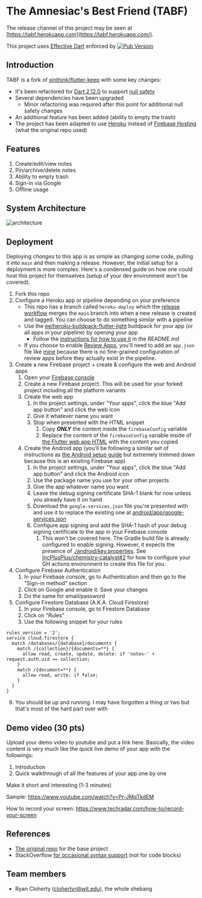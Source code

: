 # The Amnesiac's Best Friend (TABF)

The release channel of this project may be seen at [https://tabf.herokuapp.com](https://tabf.herokuapp.com/).

This project uses [Effective Dart](https://dart.dev/guides/language/effective-dart) enforced by [![Pub Version](https://img.shields.io/pub/v/flutter_lints?label=flutter_lints)](https://pub.dev/packages/flutter_lints)

## Introduction

TABF is a fork of [xinthink/flutter-keep](https://github.com/xinthink/flutter-keep) with some key changes:
- It's been refactored for [Dart 2.12.0](https://dart.dev/guides/whats-new#march-3-2021-212-release) to support [null safety](https://dart.dev/null-safety)
- Several dependencies have been upgraded
  - Minor refactoring was required after this point for additional null safety changes
- An additional feature has been added (ability to empty the trash)
- The project has been adapted to use [Heroku](https://heroku.com/) instead of [Firebase Hosting](https://firebase.google.com/products/hosting) (what the original repo used)

## Features

1. Create/edit/view notes
2. Pin/archive/delete notes
3. Ability to empty trash
4. Sign-in via Google
5. Offline usage

## System Architecture
![architecture](https://user-images.githubusercontent.com/6992149/129398251-1bb0c4be-bf9b-47de-9bce-9a124be6b0ac.png)

## Deployment
Deploying _changes_ to this app is as simple as changing some code, pulling it into `main` and then making a release. However, the initial setup for a deployment is more complex. Here's a condensed guide on how one could host this project for themselves (setup of your dev environment won't be covered):
1. Fork this repo
2. Configure a Heroku app or pipeline depending on your preference 
   - This repo has a branch called `heroku-deploy` which the [release workflow](.github/workflows/upload-assets-when-release-published.yml) merges the `main` branch into when a new release is created and tagged. You can choose to do something similar with a pipeline
   - Use the [ee/heroku-buildpack-flutter-light](https://github.com/ee/heroku-buildpack-flutter-light) buildpack for your app (or all apps in your pipeline) by opening your app
     - Follow the [instructions for how to use it](https://github.com/ee/heroku-buildpack-flutter-light#user-content-with-heroku-buildpack-static-recommended) in the README.md
   - If you choose to enable [Review Apps](https://devcenter.heroku.com/articles/github-integration-review-apps), you'll need to add an `app.json` file like [mine](./app.json) because there is no fine-grained configuration of review apps before they actually exist in the pipeline.
3. Create a new Firebase project + create & configure the web and Android apps
   1. Open your [Firebase console](https://console.firebase.google.com/)
   2. Create a new Firebase project. This will be used for your forked project including all the platform variants
   3. Create the web app
       1. In the project settings, under "Your apps", click the blue "Add app button" and click the web icon
       2. Give it whatever name you want
       3. Stop when presented with the HTML snippet
          1. Copy _**ONLY**_ the content inside the `firebaseConfig` variable
          2. Replace the content of the `firebaseConfig` variable inside of [the Flutter web app HTML](./web/index.html) with the content you copied
   4. Create the Android app (you'll be following a similar set of instructions as [the Android setup guide](https://firebase.google.com/docs/android/setup?authuser=0#console) but extremely trimmed down because this is an existing Firebase app)
      1. In the project settings, under "Your apps", click the blue "Add app button" and click the Android icon
      2. Use the package name you use for your other projects
      3. Give the app whatever name you want
      4. Leave the debug signing certificate SHA-1 blank for now unless you already have it on hand
      5. Download the `google-services.json` file you're presented with and use it to replace the existing one at [android/app/google-services.json](android/app/google-services.json)
      6. Configure app signing and add the SHA-1 hash of your debug signing certificate to the app in your Firebase console
         1. This won't be covered here. The Gradle build file is already configured to enable signing. However, it expects the presence of [./android/key.properties](./android/key.properties). See [IncPlusPlus/chemistry-catalyst#2](https://github.com/IncPlusPlus/chemistry-catalyst/pull/2) for how to configure your GH actions environment to create this file for you.
4. Configure Firebase Authentication
   1. In your Firebase console, go to Authentication and then go to the "Sign-in method" section
   2. Click on Google and enable it. Save your changes
   3. Do the same for email/password
5. Configure Firestore Database (A.K.A. Cloud Firestore)
   1. In your Firebase console, go to Firestore Database
   2. Click on "Rules"
   3. Use the following snippet for your rules
```
rules_version = '2';
service cloud.firestore {
  match /databases/{database}/documents {
    match /{collection}/{documents=**} {
      allow read, create, update, delete: if 'notes-' + request.auth.uid == collection;
    }
    match /{document=**} {
      allow read, write: if false;
    }
  }
}
```
6. You should be up and running. I may have forgotten a thing or two but that's most of the hard part over with

## Demo video (30 pts)

Upload your demo video to youtube and put a link here. Basically, the video content is very much like the quick live demo of your app with the followings:
1. Introduction
3. Quick walkthrough of all the features of your app one by one

Make it short and interesting (1-3 minutes)

Sample: https://www.youtube.com/watch?v=Pr-JMqTkdEM

How to record your screen: https://www.techradar.com/how-to/record-your-screen

## References

- [The original repo](https://github.com/xinthink/flutter-keep) for the base project
- StackOverflow [for occasional syntax support](lib/service/notes_service.dart#L132) (not for code blocks)

## Team members

- Ryan Cloherty ([clohertyr@wit.edu](mailto:clohertyr@wit.edu)), the whole shebang
